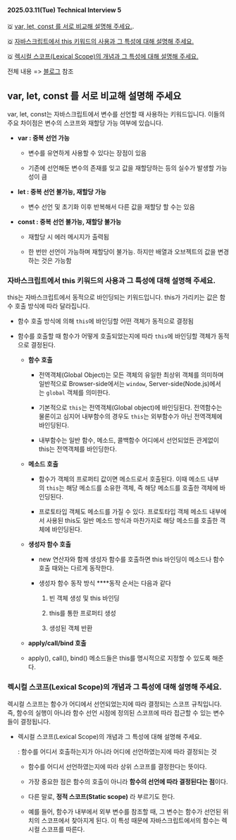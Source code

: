 #### 2025.03.11(Tue) Technical Interview 5

🇶 [var, let, const 를 서로 비교해 설명해 주세요.](#var-let-const-를-서로-비교해-설명해-주세요).

🇶 [자바스크립트에서 this 키워드의 사용과 그 특성에 대해 설명해 주세요.](#자바스크립트에서-this-키워드의-사용과-그-특성에-대해-설명해-주세요)

🇶 [렉시컬 스코프(Lexical Scope)의 개념과 그 특성에 대해 설명해 주세요.](#렉시컬-스코프lexical-scope의-개념과-그-특성에-대해-설명해-주세요)

전체 내용 => [블로그]() 참조

## var, let, const 를 서로 비교해 설명해 주세요

var, let, const는 자바스크립트에서 변수를 선언할 때 사용하는 키워드입니다. 이들의 주요 차이점은 변수의 스코프와 재할당 가능 여부에 있습니다.

- **var : 중복 선언 가능**

  - 변수를 유연하게 사용할 수 있다는 장점이 있음

  - 기존에 선언해둔 변수의 존재를 잊고 값을 재할당하는 등의 실수가 발생할 가능성이 큼

- **let : 중복 선언 불가능, 재할당 가능**

  - 변수 선언 및 초기화 이후 반복해서 다른 값을 재할당 할 수는 있음

- **const : 중복 선언 불가능, 재할당 불가능**

  - 재할당 시 에러 메시지가 출력됨

  - 한 번만 선언이 가능하며 재할당이 불가능. 하지만 배열과 오브젝트의 값을 변경하는 것은 가능함

### 자바스크립트에서 this 키워드의 사용과 그 특성에 대해 설명해 주세요.

this는 자바스크립트에서 동적으로 바인딩되는 키워드입니다. this가 가리키는 값은 함수 호출 방식에 따라 달라집니다.

- 함수 호출 방식에 의해 `this`에 바인딩할 어떤 객체가 동적으로 결정됨

- 함수를 호출할 때 함수가 어떻게 호출되었는지에 따라 `this`에 바인딩할 객체가 동적으로 결정된다.

  - **함수 호출**

    - 전역객체(Global Object)는 모든 객체의 유일한 최상위 객체를 의미하며 일반적으로 Browser-side에서는 `window`, Server-side(Node.js)에서는 `global` 객체를 의미한다.

    - 기본적으로 `this`는 전역객체(Global object)에 바인딩된다. 전역함수는 물론이고 심지어 내부함수의 경우도 `this`는 외부함수가 아닌 전역객체에 바인딩된다.

    - 내부함수는 일반 함수, 메소드, 콜백함수 어디에서 선언되었든 관게없이 this는 전역객체를 바인딩한다.

  - **메소드 호출**

    - 함수가 객체의 프로퍼티 값이면 메소드로서 호출된다. 이때 메소드 내부의 `this`는 해당 메소드를 소유한 객체, 즉 해당 메소드를 호출한 객체에 바인딩된다.

    - 프로토타입 객체도 메소드를 가질 수 있다. 프로토타입 객체 메소드 내부에서 사용된 this도 일반 메소드 방식과 마찬가지로 해당 메소드를 호출한 객체에 바인딩된다.

  - **생성자 함수 호출**

    - new 연산자와 함께 생성자 함수를 호출하면 this 바인딩이 메소드나 함수 호출 때와는 다르게 동작한다.

    - 생성자 함수 동작 방식 \*\*\*\*동작 순서는 다음과 같다

      1. 빈 객체 생성 및 this 바인딩

      2. this를 통한 프로퍼티 생성

      3. 생성된 객체 반환

  - **apply/call/bind 호출**

  - apply(), call(), bind() 메소드들은 this를 명시적으로 지정할 수 있도록 해준다.

### 렉시컬 스코프(Lexical Scope)의 개념과 그 특성에 대해 설명해 주세요.

렉시컬 스코프는 함수가 어디에서 선언되었는지에 따라 결정되는 스코프 규칙입니다. 즉, 함수의 실행이 아니라 함수 선언 시점에 정의된 스코프에 따라 접근할 수 있는 변수들이 결정됩니다.

- 렉시컬 스코프(Lexical Scope)의 개념과 그 특성에 대해 설명해 주세요.

  : 함수를 어디서 호출하는지가 아니라 어디에 선언하였는지에 따라 결정되는 것

  - 함수를 어디서 선언하였는지에 따라 상위 스코프를 결정한다는 뜻이다.

  - 가장 중요한 점은 함수의 호출이 아니라 **함수의 선언에 따라 결정된다는 점**이다.

  - 다른 말로, **정적 스코프(Static scope)** 라 부르기도 한다.

  - 예를 들어, 함수가 내부에서 외부 변수를 참조할 때, 그 변수는 함수가 선언된 위치의 스코프에서 찾아지게 된다. 이 특성 때문에 자바스크립트에서의 함수는 렉시컬 스코프를 따른다.
